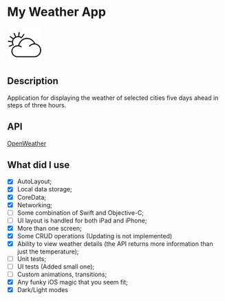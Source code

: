 # My Weather App
  <img src="https://github.com/ipv02/MyWeather/blob/main/Screenshots/logo.jpg" width="80px" height="80px"/></p>
## Description
Application for displaying the weather of selected cities five days ahead in steps of three hours.


## API
[OpenWeather](https://openweathermap.org/)

## What did I use
- [x] AutoLayout;
- [x] Local data storage;
- [x] CoreData;
- [x] Networking;
- [ ] Some combination of Swift and Objective-C;
- [ ] UI layout is handled for both iPad and iPhone;
- [x] More than one screen;
- [x] Some CRUD operations (Updating is not implemented) 
- [x] Ability to view weather details (the API returns more information than just the temperature);
- [ ] Unit tests;
- [ ] UI tests (Added small one);
- [ ] Custom animations, transitions;
- [x] Any funky iOS magic that you seem fit;
- [x] Dark/Light modes
